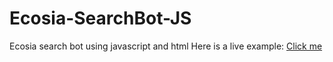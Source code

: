 # Ecosia-SearchBot-JS
Ecosia search bot using javascript and html
Here is a live example: [Click me](https://namishkhanna.github.io/newtab/?url=http://earthbull.mintme.host/ecosia.html)
